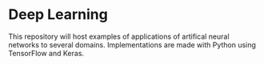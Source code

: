# Deep Learning

This repository will host examples of applications of artifical neural networks
to several domains. Implementations are made with Python using TensorFlow and
Keras.
